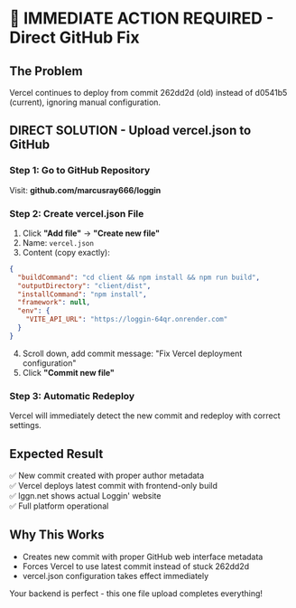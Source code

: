 # 🚨 IMMEDIATE ACTION REQUIRED - Direct GitHub Fix

## The Problem
Vercel continues to deploy from commit 262dd2d (old) instead of d0541b5 (current), ignoring manual configuration.

## DIRECT SOLUTION - Upload vercel.json to GitHub

### Step 1: Go to GitHub Repository
Visit: **github.com/marcusray666/loggin**

### Step 2: Create vercel.json File
1. Click **"Add file"** → **"Create new file"**
2. Name: `vercel.json`
3. Content (copy exactly):
```json
{
  "buildCommand": "cd client && npm install && npm run build",
  "outputDirectory": "client/dist",
  "installCommand": "npm install",
  "framework": null,
  "env": {
    "VITE_API_URL": "https://loggin-64qr.onrender.com"
  }
}
```
4. Scroll down, add commit message: "Fix Vercel deployment configuration"
5. Click **"Commit new file"**

### Step 3: Automatic Redeploy
Vercel will immediately detect the new commit and redeploy with correct settings.

## Expected Result
✅ New commit created with proper author metadata  
✅ Vercel deploys latest commit with frontend-only build  
✅ lggn.net shows actual Loggin' website  
✅ Full platform operational  

## Why This Works
- Creates new commit with proper GitHub web interface metadata
- Forces Vercel to use latest commit instead of stuck 262dd2d
- vercel.json configuration takes effect immediately

Your backend is perfect - this one file upload completes everything!